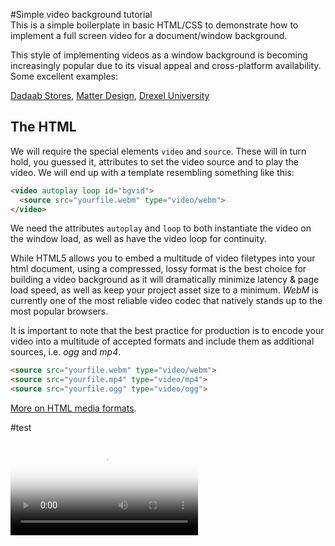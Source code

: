 #Simple video background tutorial  
This is a simple boilerplate in basic HTML/CSS to demonstrate how to implement a full screen video for a document/window background.  

This style of implementing videos as a window background is becoming increasingly popular due to its visual appeal and cross-platform availability. Some excellent examples:  

[Dadaab Stores](http://www.dadaabstories.org/), [Matter Design](http://www.matter.to/), [Drexel University](http://www.getgoingtoday.org/curious)  


## The HTML  
We will require the special elements `video` and `source`. These will in turn hold, you guessed it, attributes to set the video source and to play the video. We will end up with a template resembling something like this:  

```html
<video autoplay loop id="bgvid">
  <source src="yourfile.webm" type="video/webm">
</video>
```  

We need the attributes `autoplay` and `loop` to both instantiate the video on the window load, as well as have the video loop for continuity.  

While HTML5 allows you to embed a multitude of video filetypes into your html document, using a compressed, lossy format is the best choice for building a video background as it will dramatically minimize latency & page load speed, as well as keep your project asset size to a minimum. *WebM* is currently one of the most reliable video codec that natively stands up to the most popular browsers.

It is important to note that the best practice for production is to encode your video into a multitude of accepted formats and include them as additional sources, i.e. *ogg* and *mp4*.  

```html
<source src="yourfile.webm" type="video/webm">
<source src="yourfile.mp4" type="video/mp4">
<source src="yourfile.ogg" type="video/ogg">
```  
[More on HTML media formats](https://developer.mozilla.org/en-US/docs/Web/HTML/Supported_media_formats).

#test  

<video autoplay loop poster="first-frame.jpg" id="bgvid">
  <source src="wow.webm" type="video/webm">
  <source src="wow.mp4" type="video/mp4">
</video>
